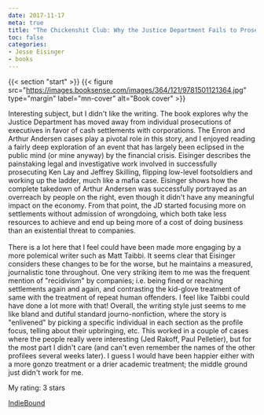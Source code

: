 ```yaml
---
date: 2017-11-17
meta: true
title: "The Chickenshit Club: Why the Justice Department Fails to Prosecute Executives"
toc: false
categories:
- Jesse Eisinger
- books
---
```


{{< section "start" >}}
{{< figure src="https://images.booksense.com/images/364/121/9781501121364.jpg" type="margin" label="mn-cover" alt="Book cover" >}}

Interesting subject, but I didn't like the writing. The book explores why the Justice Department has moved away from individual prosecutions of executives in favor of cash settlements with corporations. The Enron and Arthur Andersen cases play a pivotal role in this story, and I enjoyed reading a fairly deep exploration of an event that has largely been eclipsed in the public mind (or mine anyway) by the financial crisis. Eisinger describes the painstaking legal and investigative work involved in successfully prosecuting Ken Lay and Jeffrey Skilling, flipping low-level footsoldiers and working up the ladder, much like a mafia case. Eisinger shows how the complete takedown of Arthur Andersen was successfully portrayed as an overreach by people on the right, even though it didn't have any meaningful impact on the economy. From that point, the JD started focusing more on settlements without admission of wrongdoing, which both take less resources to achieve and end up being more of a cost of doing business than an existential threat to companies. <br /><br />There is a lot here that I feel could have been made more engaging by a more polemical writer such as Matt Taibbi. It seems clear that Eisinger considers these changes to be for the worse, but he maintains a measured, journalistic tone throughout. One very striking item to me was the frequent mention of "recidivism" by companies; i.e. being fined or reaching settlements again and again, and contrasting the kid-glove treatment of same with the treatment of repeat human offenders. I feel like Taibbi could have done a lot more with that! Overall, the writing style just seems to me like bland and dutiful standard journo-nonfiction, where the story is "enlivened" by picking a specific individual in each section as the profile focus, telling about their upbringing, etc. This worked in a couple of cases where the people really were interesting (Jed Rakoff, Paul Pelletier), but for the most part I didn't care (and can't even remember the names of the other profilees several weeks later). I guess I would have been happier either with a more gonzo treatment or a drier academic treatment; the middle ground just didn't work for me.

My rating: 3 stars  

[IndieBound](https://www.indiebound.org/book/9781501121364)
